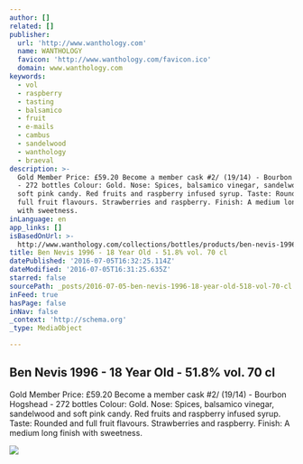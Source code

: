 ```yaml
---
author: []
related: []
publisher:
  url: 'http://www.wanthology.com'
  name: WANTHOLOGY
  favicon: 'http://www.wanthology.com/favicon.ico'
  domain: www.wanthology.com
keywords:
  - vol
  - raspberry
  - tasting
  - balsamico
  - fruit
  - e-mails
  - cambus
  - sandelwood
  - wanthology
  - braeval
description: >-
  Gold Member Price: £59.20 Become a member cask #2/ (19/14) - Bourbon Hogshead
  - 272 bottles Colour: Gold. Nose: Spices, balsamico vinegar, sandelwood and
  soft pink candy. Red fruits and raspberry infused syrup. Taste: Rounded and
  full fruit flavours. Strawberries and raspberry. Finish: A medium long finish
  with sweetness.
inLanguage: en
app_links: []
isBasedOnUrl: >-
  http://www.wanthology.com/collections/bottles/products/ben-nevis-1996-18-year-old-single-cask
title: Ben Nevis 1996 - 18 Year Old - 51.8% vol. 70 cl
datePublished: '2016-07-05T16:32:25.114Z'
dateModified: '2016-07-05T16:31:25.635Z'
starred: false
sourcePath: _posts/2016-07-05-ben-nevis-1996-18-year-old-518-vol-70-cl.md
inFeed: true
hasPage: false
inNav: false
_context: 'http://schema.org'
_type: MediaObject

---
```

<article style=""><h1>Ben Nevis 1996 - 18 Year Old - 51.8% vol. 70 cl</h1><p>Gold Member Price: £59.20 Become a member cask #2/ (19/14) - Bourbon Hogshead - 272 bottles Colour: Gold. Nose: Spices, balsamico vinegar, sandelwood and soft pink candy. Red fruits and raspberry infused syrup. Taste: Rounded and full fruit flavours. Strawberries and raspberry. Finish: A medium long finish with sweetness.</p><img src="http://cdn.shopify.com/s/files/1/1059/4334/products/BenNevis-1996_1c8d7341-a228-4c40-8a74-54083d62a9a2_grande.jpg?v=1461248509" /></article>